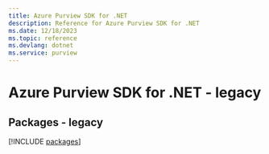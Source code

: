 ```yaml
---
title: Azure Purview SDK for .NET
description: Reference for Azure Purview SDK for .NET
ms.date: 12/18/2023
ms.topic: reference
ms.devlang: dotnet
ms.service: purview
---
```

# Azure Purview SDK for .NET - legacy
## Packages - legacy
[!INCLUDE [packages](purview-index.md)]